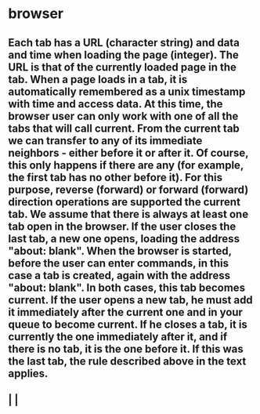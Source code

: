 # browser
Each tab has a URL (character string) and data and time when loading the page (integer). The URL is that of the currently loaded page in the tab. When a page loads in a tab, it is automatically remembered as a unix timestamp with time and access data.
At this time, the browser user can only work with one of all the tabs that will call current. From the current tab we can transfer to any of its immediate neighbors - either before it or after it. Of course, this only happens if there are any (for example, the first tab has no other before it). For this purpose, reverse (forward) or forward (forward) direction operations are supported the current tab.
We assume that there is always at least one tab open in the browser. If the user closes the last tab, a new one opens, loading the address "about: blank".
When the browser is started, before the user can enter commands, in this case a tab is created, again with the address "about: blank". In both cases, this tab becomes current.
If the user opens a new tab, he must add it immediately after the current one and in your queue to become current.
If he closes a tab, it is currently the one immediately after it, and if there is no tab, it is the one before it. If this was the last tab, the rule described above in the text applies.
---------    
|        |
----------
